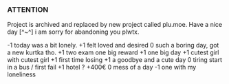 ### ATTENTION
Project is archived and replaced by new project called plu.moe.
Have a nice day [^~^]
i am sorry for abandoning you plwtx.

-1 today was a bit lonely.
+1 felt loved and desired
0 such a boring day, got a new kurtka tho.
+1 two exam one big reward
+1 one big day
+1 cutest girl with cutest girl
+1 first time losing
+1 a goodbye and a cute day
0 tiring start in a bus / first fail
+1 hotel ? +400€ 
0 mess of a day
-1 one with my loneliness